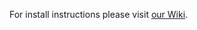 For install instructions please visit [our Wiki](https://github.com/obsproject/obs-studio/wiki/Install-Instructions).
